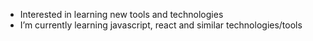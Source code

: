 - Interested in learning new tools and technologies
- I’m currently learning javascript, react and similar technologies/tools
